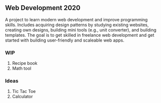## Web Development 2020
A project to learn modern web development and improve programming skills. Includes acquiring design patterns by studying existing websites, creating own designs, building mini tools (e.g., unit converter), and building templates. The goal is to get skilled in freelance web development and get started with building user-friendly and scaleable web apps.

### WIP
1. Recipe book
2. Math tool

### Ideas
1. Tic Tac Toe
2. Calculator
